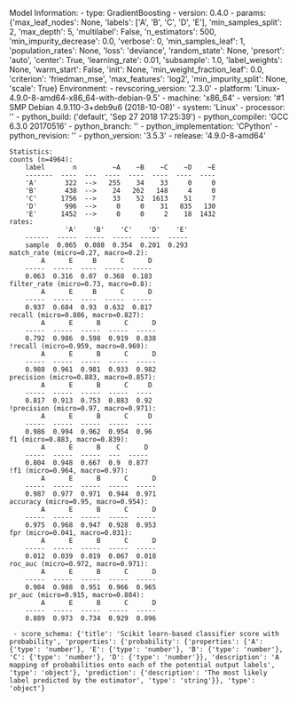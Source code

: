 Model Information:
	 - type: GradientBoosting
	 - version: 0.4.0
	 - params: {'max_leaf_nodes': None, 'labels': ['A', 'B', 'C', 'D', 'E'], 'min_samples_split': 2, 'max_depth': 5, 'multilabel': False, 'n_estimators': 500, 'min_impurity_decrease': 0.0, 'verbose': 0, 'min_samples_leaf': 1, 'population_rates': None, 'loss': 'deviance', 'random_state': None, 'presort': 'auto', 'center': True, 'learning_rate': 0.01, 'subsample': 1.0, 'label_weights': None, 'warm_start': False, 'init': None, 'min_weight_fraction_leaf': 0.0, 'criterion': 'friedman_mse', 'max_features': 'log2', 'min_impurity_split': None, 'scale': True}
	Environment:
	 - revscoring_version: '2.3.0'
	 - platform: 'Linux-4.9.0-8-amd64-x86_64-with-debian-9.5'
	 - machine: 'x86_64'
	 - version: '#1 SMP Debian 4.9.110-3+deb9u6 (2018-10-08)'
	 - system: 'Linux'
	 - processor: ''
	 - python_build: ('default', 'Sep 27 2018 17:25:39')
	 - python_compiler: 'GCC 6.3.0 20170516'
	 - python_branch: ''
	 - python_implementation: 'CPython'
	 - python_revision: ''
	 - python_version: '3.5.3'
	 - release: '4.9.0-8-amd64'
	
	Statistics:
	counts (n=4964):
		label       n         ~A    ~B    ~C    ~D    ~E
		-------  ----  ---  ----  ----  ----  ----  ----
		'A'       322  -->   255    34    33     0     0
		'B'       438  -->    24   262   148     4     0
		'C'      1756  -->    33    52  1613    51     7
		'D'       996  -->     0     0    31   835   130
		'E'      1452  -->     0     0     2    18  1432
	rates:
		          'A'    'B'    'C'    'D'    'E'
		------  -----  -----  -----  -----  -----
		sample  0.065  0.088  0.354  0.201  0.293
	match_rate (micro=0.27, macro=0.2):
		    A      E     B      C      D
		-----  -----  ----  -----  -----
		0.063  0.316  0.07  0.368  0.183
	filter_rate (micro=0.73, macro=0.8):
		    A      E     B      C      D
		-----  -----  ----  -----  -----
		0.937  0.684  0.93  0.632  0.817
	recall (micro=0.886, macro=0.827):
		    A      E      B      C      D
		-----  -----  -----  -----  -----
		0.792  0.986  0.598  0.919  0.838
	!recall (micro=0.959, macro=0.969):
		    A      E      B      C      D
		-----  -----  -----  -----  -----
		0.988  0.961  0.981  0.933  0.982
	precision (micro=0.883, macro=0.857):
		    A      E      B      C     D
		-----  -----  -----  -----  ----
		0.817  0.913  0.753  0.883  0.92
	!precision (micro=0.97, macro=0.971):
		    A      E      B      C     D
		-----  -----  -----  -----  ----
		0.986  0.994  0.962  0.954  0.96
	f1 (micro=0.883, macro=0.839):
		    A      E      B    C      D
		-----  -----  -----  ---  -----
		0.804  0.948  0.667  0.9  0.877
	!f1 (micro=0.964, macro=0.97):
		    A      E      B      C      D
		-----  -----  -----  -----  -----
		0.987  0.977  0.971  0.944  0.971
	accuracy (micro=0.95, macro=0.954):
		    A      E      B      C      D
		-----  -----  -----  -----  -----
		0.975  0.968  0.947  0.928  0.953
	fpr (micro=0.041, macro=0.031):
		    A      E      B      C      D
		-----  -----  -----  -----  -----
		0.012  0.039  0.019  0.067  0.018
	roc_auc (micro=0.972, macro=0.971):
		    A      E      B      C      D
		-----  -----  -----  -----  -----
		0.984  0.988  0.951  0.966  0.965
	pr_auc (micro=0.915, macro=0.884):
		    A      E      B      C      D
		-----  -----  -----  -----  -----
		0.889  0.973  0.734  0.929  0.896
	
	 - score_schema: {'title': 'Scikit learn-based classifier score with probability', 'properties': {'probability': {'properties': {'A': {'type': 'number'}, 'E': {'type': 'number'}, 'B': {'type': 'number'}, 'C': {'type': 'number'}, 'D': {'type': 'number'}}, 'description': 'A mapping of probabilities onto each of the potential output labels', 'type': 'object'}, 'prediction': {'description': 'The most likely label predicted by the estimator', 'type': 'string'}}, 'type': 'object'}

